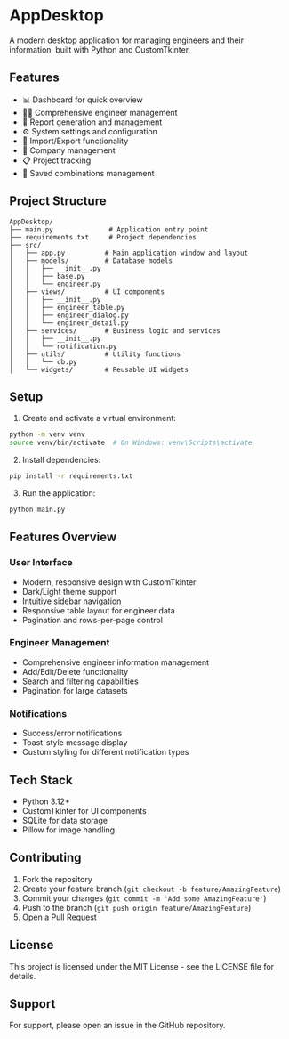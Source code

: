 # AppDesktop

A modern desktop application for managing engineers and their information, built with Python and CustomTkinter.

## Features

- 📊 Dashboard for quick overview
- 👷‍♂️ Comprehensive engineer management
- 📄 Report generation and management
- ⚙️ System settings and configuration
- 📁 Import/Export functionality
- 🏢 Company management
- 📋 Project tracking
- 💾 Saved combinations management

## Project Structure

```
AppDesktop/
├── main.py              # Application entry point
├── requirements.txt     # Project dependencies
├── src/
│   ├── app.py          # Main application window and layout
│   ├── models/         # Database models
│   │   ├── __init__.py
│   │   ├── base.py
│   │   └── engineer.py
│   ├── views/          # UI components
│   │   ├── __init__.py
│   │   ├── engineer_table.py
│   │   ├── engineer_dialog.py
│   │   └── engineer_detail.py
│   ├── services/       # Business logic and services
│   │   ├── __init__.py
│   │   └── notification.py
│   ├── utils/          # Utility functions
│   │   └── db.py
│   └── widgets/        # Reusable UI widgets
```

## Setup

1. Create and activate a virtual environment:
```bash
python -m venv venv
source venv/bin/activate  # On Windows: venv\Scripts\activate
```

2. Install dependencies:
```bash
pip install -r requirements.txt
```

3. Run the application:
```bash
python main.py
```

## Features Overview

### User Interface
- Modern, responsive design with CustomTkinter
- Dark/Light theme support
- Intuitive sidebar navigation
- Responsive table layout for engineer data
- Pagination and rows-per-page control

### Engineer Management
- Comprehensive engineer information management
- Add/Edit/Delete functionality
- Search and filtering capabilities
- Pagination for large datasets

### Notifications
- Success/error notifications
- Toast-style message display
- Custom styling for different notification types

## Tech Stack

- Python 3.12+
- CustomTkinter for UI components
- SQLite for data storage
- Pillow for image handling

## Contributing

1. Fork the repository
2. Create your feature branch (`git checkout -b feature/AmazingFeature`)
3. Commit your changes (`git commit -m 'Add some AmazingFeature'`)
4. Push to the branch (`git push origin feature/AmazingFeature`)
5. Open a Pull Request

## License

This project is licensed under the MIT License - see the LICENSE file for details.

## Support

For support, please open an issue in the GitHub repository.
